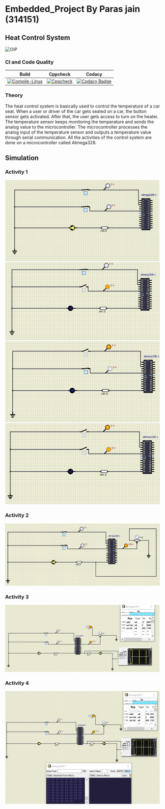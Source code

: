 # Embedded_Project By Paras jain (314151)

## Heat Control System

![OIP](Simulation/OIP.jfif)

### CI and Code Quality
|Build|Cppcheck|Codacy|
|:--:|:--:|:--:|
|[![Compile-Linux](https://github.com/AshrikaMishra13/260267_EmbeddedC/actions/workflows/Compile.yml/badge.svg)](https://github.com/AshrikaMishra13/260267_EmbeddedC/actions/workflows/Compile.yml)|[![Cppcheck](https://github.com/AshrikaMishra13/260267_EmbeddedC/actions/workflows/CodeQuality.yml/badge.svg)](https://github.com/AshrikaMishra13/260267_EmbeddedC/actions/workflows/CodeQuality.yml)|[![Codacy Badge](https://app.codacy.com/project/badge/Grade/9e87412b72a04df7a0873d9c0f835028)](https://www.codacy.com/gh/AshrikaMishra13/260267_EmbeddedC/dashboard?utm_source=github.com&amp;utm_medium=referral&amp;utm_content=AshrikaMishra13/260267_EmbeddedC&amp;utm_campaign=Badge_Grade)|

### Theory
The heat control system is basically used to control the temperature of a car seat. When a user or driver of the car gets seated on a car, the button sensor gets activated. After that, the user gets access to turn on the heater. The temperature sensor keeps monitoring the temperature and sends the analog value to the microcontroller. The microcontroller processes the analog input of the temperature sensor and outputs a temperature value through serial communication. All the activities of the control system are done on a microcontroller called Atmega328.

## Simulation
### Activity 1
![1](Simulation/1-min.png)
![2](Simulation/2-min.png)
![3](Simulation/3-min.png)
![4](Simulation/4-min.png)
### Activity 2
![Activity2](Simulation/Activity2.png)
### Activity 3
![Activity2](Simulation/Activity3.png)
### Activity 4
![Activity2](Simulation/Activity4.png)
